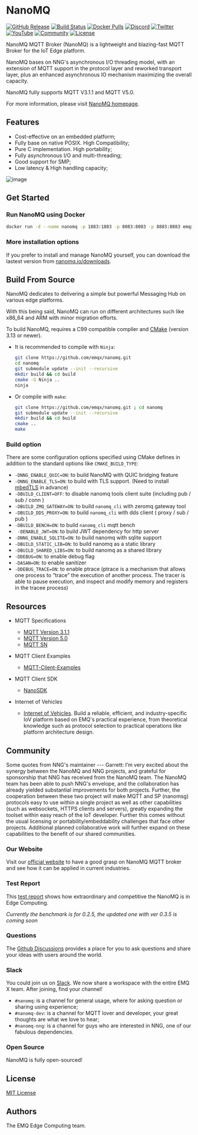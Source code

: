 # NanoMQ

[![GitHub Release](https://img.shields.io/github/release/emqx/nanomq?color=brightgreen&label=Release)](https://github.com/emqx/nanomq/releases)
[![Build Status](https://img.shields.io/github/actions/workflow/status/emqx/nanomq/build_packages.yaml?branch=master&label=Build)](https://github.com/emqx/nanomq/actions)
[![Docker Pulls](https://img.shields.io/docker/pulls/nanomq/nanomq?label=Docker%20Pulls)](https://hub.docker.com/r/nanomq/nanomq)
[![Discord](https://img.shields.io/discord/931086341838622751?label=Discord&logo=discord)](https://discord.gg/xYGf3fQnES)
[![Twitter](https://img.shields.io/badge/Follow-EMQ-1DA1F2?logo=twitter)](https://twitter.com/EMQTech)
[![YouTube](https://img.shields.io/badge/Subscribe-EMQ-FF0000?logo=youtube)](https://www.youtube.com/channel/UC5FjR77ErAxvZENEWzQaO5Q)
[![Community](https://img.shields.io/badge/Community-NanoMQ-yellow?logo=github)](https://github.com/emqx/nanomq/discussions)
[![License](https://img.shields.io/github/license/emqx/nanomq.svg?logoColor=silver&logo=open-source-initiative&label=&color=blue)](https://github.com/emqx/nanomq/blob/master/LICENSE.txt)

NanoMQ MQTT Broker (NanoMQ) is a lightweight and blazing-fast MQTT Broker for the IoT Edge platform. 

NanoMQ bases on NNG's asynchronous I/O threading model, with an extension of MQTT support in the protocol layer and reworked transport layer, plus an enhanced asynchronous IO mechanism maximizing the overall capacity.

NanoMQ fully supports MQTT V3.1.1 and MQTT V5.0.

For more information, please visit [NanoMQ homepage](https://nanomq.io/).

## Features

- Cost-effective on an embedded platform;
- Fully base on native POSIX. High Compatibility;
- Pure C implementation. High portability;
- Fully asynchronous I/O and multi-threading;
- Good support for SMP;
- Low latency & High handling capacity;

![image](https://user-images.githubusercontent.com/64823539/182988350-f6e2520f-6e6f-46db-b469-685bec977270.png)

## Get Started

### Run NanoMQ using Docker

```bash
docker run -d --name nanomq -p 1883:1883 -p 8083:8083 -p 8883:8883 emqx/nanomq:latest
```

### More installation options

If you prefer to install and manage NanoMQ yourself, you can download the lastest version from [nanomq.io/downloads](https://nanomq.io/downloads).



## Build From Source

NanoMQ dedicates to delivering a simple but powerful Messaging Hub on various edge platforms.

With this being said, NanoMQ can run on different architectures such like x86_64 and ARM with minor migration efforts.

To build NanoMQ, requires a C99 compatible compiler and [CMake](http://www.cmake.org/) (version 3.13 or newer). 

- It is recommended to compile with `Ninja`:

  ```bash
  git clone https://github.com/emqx/nanomq.git
  cd nanomq
  git submodule update --init --recursive
  mkdir build && cd build
  cmake -G Ninja ..
  ninja
  ```

- Or compile with `make`:

  ``` bash
  git clone https://github.com/emqx/nanomq.git ; cd nanomq
  git submodule update --init --recursive
  mkdir build && cd build
  cmake .. 
  make
  ```

### Build option

There are some configuration options specified using CMake defines in addition to the standard options like `CMAKE_BUILD_TYPE`:

- `-DNNG_ENABLE_QUIC=ON`: to build NanoMQ with QUIC bridging feature
- `-DNNG_ENABLE_TLS=ON`: to build with TLS support. (Need to install  [mbedTLS](https://tls.mbed.org) in advance)
- `-DBUILD_CLIENT=OFF`: to disable nanomq tools client suite  (including pub / sub / conn )
- `-DBUILD_ZMQ_GATEWAY=ON`: to build `nanomq_cli` with zeromq gateway tool
- `-DBUILD_DDS_PROXY=ON`: to build `nanomq_cli` with dds client ( proxy / sub / pub )
- `-DBUILD_BENCH=ON`: to build  `nanomq_cli` mqtt bench
- ` -DENABLE_JWT=ON`: to build  JWT dependency for http server
- `-DNNG_ENABLE_SQLITE=ON`: to build nanomq with sqlite support
- `-DBUILD_STATIC_LIB=ON`: to build nanomq as a static library
- `-DBUILD_SHARED_LIBS=ON`: to build nanomq as a shared library
- `-DDEBUG=ON`: to enable debug flag
- `-DASAN=ON`: to enable sanitizer
- `-DDEBUG_TRACE=ON`: to enable ptrace (ptrace is a mechanism that allows one process to “trace” the execution of another process. The tracer is able to
  pause execution, and inspect and modify memory and registers in the tracee process)



## Resources

- MQTT Specifications 
  - [MQTT Version 3.1.1](https://docs.oasis-open.org/mqtt/mqtt/v3.1.1/os/mqtt-v3.1.1-os.html)
  - [MQTT Version 5.0](https://docs.oasis-open.org/mqtt/mqtt/v5.0/cs02/mqtt-v5.0-cs02.html)
  - [MQTT SN](http://mqtt.org/new/wp-content/uploads/2009/06/MQTT-SN_spec_v1.2.pdf)

- MQTT Client Examples
  - [MQTT-Client-Examples](https://github.com/emqx/MQTT-Client-Examples)

- MQTT Client SDK
  - [NanoSDK](https://github.com/nanomq/NanoSDK)

- Internet of Vehicles
  - [Internet of Vehicles](https://www.emqx.com/en/blog/category/internet-of-vehicles). Build a reliable, efficient, and industry-specific IoV platform based on EMQ's practical experience, from theoretical knowledge such as protocol selection to practical operations like platform architecture design.



## Community

Some quotes from NNG's maintainer --- Garrett:
I’m very excited about the synergy between the NanoMQ and NNG projects, and grateful for sponsorship that NNG has received from the NanoMQ team. The NanoMQ team has been able to push NNG's envelope, and the collaboration has already yielded substantial improvements for both projects. Further, the cooperation between these two project will make MQTT and SP (nanomsg) protocols easy to use within a single project as well as other capabilities (such as websockets, HTTPS clients and servers), greatly expanding the toolset within easy reach of the IoT developer. Further this comes without the usual licensing or portability/embeddability challenges that face other projects. Additional planned collaborative work will further expand on these capabilities to the benefit of our shared communities.

### Our Website

Visit our [official website](https://nanomq.io/) to have a good grasp on NanoMQ MQTT broker and see how it can be applied in current industries.

### Test Report

This [test report](https://nanomq.io/docs/latest/test-report.html#about-nanomq) shows how extraordinary and competitive the NanoMQ is in Edge Computing.

*Currently the benchmark is for 0.2.5, the updated one with ver 0.3.5 is coming soon*

### Questions

The [Github Discussions](https://github.com/emqx/nanomq/discussions) provides a place for you to ask questions and share your ideas with users around the world.

### Slack

You could join us on [Slack](https://slack-invite.emqx.io/). We now share a workspace with the entire EMQ X team. After joining, find your channel! 

- `#nanomq`: is a channel for general usage, where for asking question or sharing using experience; 
- `#nanomq-dev`: is a channel for MQTT lover and developer, your great thoughts are what we love to hear;
- `#nanomq-nng`: is a channel for guys who are interested in NNG, one of our fabulous dependencies.

### Open Source 

NanoMQ is fully open-sourced!



## License

[MIT License](./LICENSE.txt)



## Authors


The EMQ Edge Computing team.
